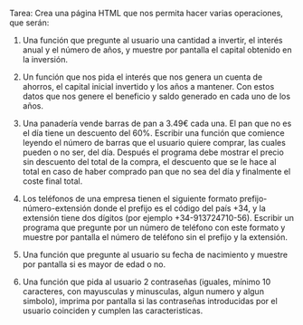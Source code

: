 Tarea:
Crea una página HTML que nos permita hacer varias operaciones, que serán:

1. Una función que pregunte al usuario una cantidad a invertir, el interés anual y el número de años, y muestre por pantalla el capital obtenido en la inversión.

2. Un función que nos pida el interés que nos genera un cuenta de ahorros, el capital inicial invertido y los años a mantener. Con estos datos que nos genere el beneficio y saldo generado en cada uno de los años.

3. Una panadería vende barras de pan a 3.49€ cada una. El pan que no es el día tiene un descuento del 60%. 
Escribir una función que comience leyendo el número de barras que el usuario quiere comprar, las cuales pueden o no ser, del día. 
Después el programa debe mostrar el precio sin descuento del total de la compra, el descuento que se le hace al total en caso de haber comprado pan que no sea del día y finalmente el coste final total.

4. Los teléfonos de una empresa tienen el siguiente formato prefijo-número-extensión donde el prefijo es el código del país +34, y la extensión tiene dos dígitos (por ejemplo +34-913724710-56). Escribir un programa que pregunte por un número de teléfono con este formato y muestre por pantalla el número de teléfono sin el prefijo y la extensión.

5. Una función que pregunte al usuario su fecha de nacimiento y muestre por pantalla si es mayor de edad o no.

6. Una función que pida al usuario 2 contraseñas (iguales, mínimo 10 caracteres, con mayusculas y minusculas, algun numero y algun simbolo), imprima por pantalla si las contraseñas introducidas por el usuario coinciden y cumplen las caracteristicas.